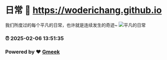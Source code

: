 # 日常 :link: https://woderichang.github.io 
我们所度过的每个平凡的日常，也许就是连续发生的奇迹~
![平凡的日常](https://camo.githubusercontent.com/0247707c1db43f0257127fd2b125ae627f4557bc6f1a046f5aa477732dbfdacd/68747470733a2f2f706963322e7a697975616e2e77616e672f757365722f3077302f323032342f30372f7265696d755f656132636135663663646432642e706e673f7261773d74727565)
### :alarm_clock: 2025-02-06 13:51:35 
### Powered by :heart: [Gmeek](https://github.com/Meekdai/Gmeek)

